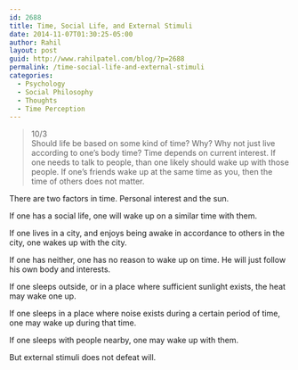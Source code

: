 ```yaml
---
id: 2688
title: Time, Social Life, and External Stimuli
date: 2014-11-07T01:30:25-05:00
author: Rahil
layout: post
guid: http://www.rahilpatel.com/blog/?p=2688
permalink: /time-social-life-and-external-stimuli
categories:
  - Psychology
  - Social Philosophy
  - Thoughts
  - Time Perception
---
```

> 10/3  
> Should life be based on some kind of time? Why? Why not just live according to one&#8217;s body time? Time depends on current interest. If one needs to talk to people, than one likely should wake up with those people. If one&#8217;s friends wake up at the same time as you, then the time of others does not matter.

There are two factors in time. Personal interest and the sun.

If one has a social life, one will wake up on a similar time with them.

If one lives in a city, and enjoys being awake in accordance to others in the city, one wakes up with the city.

If one has neither, one has no reason to wake up on time. He will just follow his own body and interests.

If one sleeps outside, or in a place where sufficient sunlight exists, the heat may wake one up.

If one sleeps in a place where noise exists during a certain period of time, one may wake up during that time.

If one sleeps with people nearby, one may wake up with them.

But external stimuli does not defeat will.